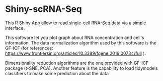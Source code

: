 # Shiny-scRNA-Seq
This R Shiny App allow to read single-cell RNA-Seq data via a simple interface. 

This software let you plot graph about RNA concentration and cell's information.
The data normalization algorithm used by this software is the GF-ICF (for references: https://www.frontiersin.org/articles/10.3389/fgene.2019.00734/full ).

Dimensionality reduction algorithms are the one provided with GF-ICF package (t-SNE, PCA).
Another feature is the capability to load tidymodels classifiers to make some prediction about the data

